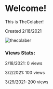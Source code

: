 # Welcome!
This is TheColaber!

Created 2/18/2021

<img src="https://komarev.com/ghpvc/?username=thecolaber&label=Profile%20views&color=0e75b6&style=flat" alt="thecolaber" />

### Views Stats:
2/18/2021: 0 views

3/2/2021: 100 views

3/29/2021: 200 views
